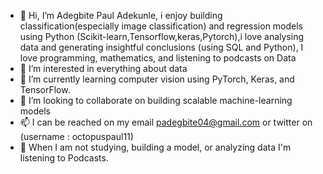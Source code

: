 - 👋 Hi, I’m Adegbite Paul Adekunle, i enjoy building classification(especially image classification) and regression models using Python (Scikit-learn,Tensorflow,keras,Pytorch),i love analysing data and generating insightful conclusions (using SQL and Python), I love programming, mathematics, and listening to podcasts on Data
- 👀 I’m interested in everything about data
- 🌱 I’m currently learning computer vision using PyTorch, Keras, and TensorFlow.
- 💞️ I’m looking to collaborate on building scalable machine-learning models
- 📫 I can be reached on my email padegbite04@gmail.com or twitter on (username : octopuspaul11)
-  👀 When I am not studying, building a model, or analyzing data I'm listening to Podcasts.
<!---
octopuspaul110/octopuspaul110 is a ✨ special ✨ repository because its `README.md` (this file) appears on your GitHub profile.
You can click the Preview link to take a look at your changes.
--->
